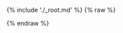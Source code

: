 ---
---

{% include './_root.md' %}
{% raw %}
<script>
const misocmd = window.misocmd || (window.misocmd = []);
misocmd.push(() => {
  MisoClient.plugins.use('std:ui');
  const client = new MisoClient(window.DEFAULT_ASK_API_KEY);
  const workflow = client.ui.explore;
  workflow.useApi('trending_questions', { rows: 5 });
  workflow.useLink(question => `http://localhost:10100/ui/ask-combo/default/?q=${encodeURIComponent(question)}`);
  workflow.start();
});
</script>
{% endraw %}
